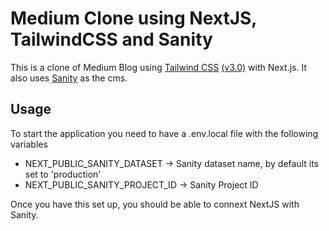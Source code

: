 # Medium Clone using NextJS, TailwindCSS and Sanity

This is a clone of Medium Blog using [Tailwind CSS](https://tailwindcss.com/) [(v3.0)](https://tailwindcss.com/blog/tailwindcss-v3) with Next.js. It also uses [Sanity](https://www.sanity.io/) as the cms.

## Usage

To start the application you need to have a .env.local file with the following variables
* NEXT_PUBLIC_SANITY_DATASET -> Sanity dataset name, by default its set to 'production'
* NEXT_PUBLIC_SANITY_PROJECT_ID -> Sanity Project ID

Once you have this set up, you should be able to connext NextJS with Sanity.
